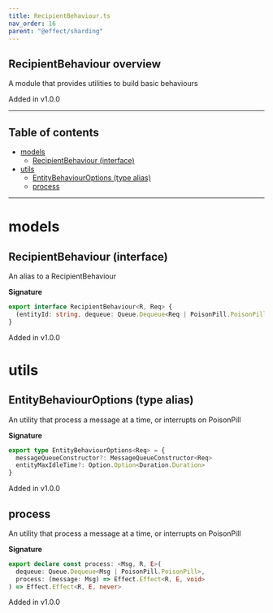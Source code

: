 ```yaml
---
title: RecipientBehaviour.ts
nav_order: 16
parent: "@effect/sharding"
---
```


## RecipientBehaviour overview

A module that provides utilities to build basic behaviours

Added in v1.0.0

---

<h2 class="text-delta">Table of contents</h2>

- [models](#models)
  - [RecipientBehaviour (interface)](#recipientbehaviour-interface)
- [utils](#utils)
  - [EntityBehaviourOptions (type alias)](#entitybehaviouroptions-type-alias)
  - [process](#process)

---

# models

## RecipientBehaviour (interface)

An alias to a RecipientBehaviour

**Signature**

```ts
export interface RecipientBehaviour<R, Req> {
  (entityId: string, dequeue: Queue.Dequeue<Req | PoisonPill.PoisonPill>): Effect.Effect<R, never, void>
}
```

Added in v1.0.0

# utils

## EntityBehaviourOptions (type alias)

An utility that process a message at a time, or interrupts on PoisonPill

**Signature**

```ts
export type EntityBehaviourOptions<Req> = {
  messageQueueConstructor?: MessageQueueConstructor<Req>
  entityMaxIdleTime?: Option.Option<Duration.Duration>
}
```

Added in v1.0.0

## process

An utility that process a message at a time, or interrupts on PoisonPill

**Signature**

```ts
export declare const process: <Msg, R, E>(
  dequeue: Queue.Dequeue<Msg | PoisonPill.PoisonPill>,
  process: (message: Msg) => Effect.Effect<R, E, void>
) => Effect.Effect<R, E, never>
```

Added in v1.0.0
